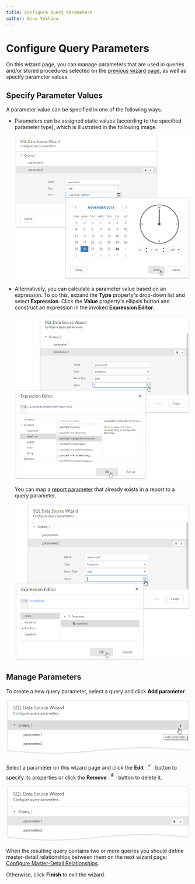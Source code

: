 ```yaml
---
title: Configure Query Parameters
author: Anna Vekhina
---
```

# Configure Query Parameters

On this wizard page, you can manage parameters that are used in queries and/or stored procedures selected on the [previous wizard page](create-a-query-or-select-a-stored-procedure.md), as well as specify parameter values.

## Specify Parameter Values

A parameter value can be specified in one of the following ways.
* Parameters can be assigned static values (according to the specified parameter type), which is illustrated in the following image.
	
	![](../../../../../images/eurd-web-sql-ds-wizard-add-query-parameter.png)

* Alternatively, you can calculate a parameter value based on an expression. To do this, expand the **Type** property's drop-down list and select **Expression**. Click the **Value** property's ellipsis button and construct an expression in the invoked **Expression Editor**. 

    ![](../../../../../images/eurd-web-sql-ds-wizard-configure-query-parameters-expression-editor.png)

    You can map a [report parameter](../../../shape-report-data/use-report-parameters.md) that already exists in a report to a query parameter.
	
	![](../../../../../images/eurd-web-sql-ds-wizard-page-multi-query-parameters.png)

## Manage Parameters

To create a new query parameter, select a query and click **Add parameter**.

![](../../../../../images/eurd-web-sql-ds-wizard-add-new-query-parameter.png)

Select a parameter on this wizard page and click the **Edit** ![](../../../../../images/eurd-web-report-wizard-edit-query.png) button to specify its properties or click the **Remove** ![](../../../../../images/eurd-web-report-wizard-remove-query.png) button to delete it.

![](../../../../../images/eurd-web-sql-ds-wizard-edit-query-parameter.png)

When the resulting query contains two or more queries you should define master-detail relationships between them on the next wizard page: [Configure Master-Detail Relationships](configure-master-detail-relationships.md).

Otherwise, click **Finish** to exit the wizard.
